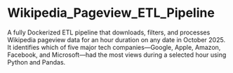 # Wikipedia_Pageview_ETL_Pipeline
A fully Dockerized ETL pipeline that downloads, filters, and processes Wikipedia pageview data for an hour duration on any date in October 2025. It identifies which of five major tech companies—Google, Apple, Amazon, Facebook, and Microsoft—had the most views during a selected hour using Python and Pandas.
